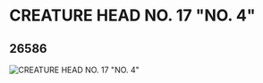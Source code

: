 # CREATURE HEAD NO. 17 "NO. 4"
## 26586
![CREATURE HEAD NO. 17 "NO. 4"](https://lc-www-live-s.legocdn.com/media/bricks/5/2/6151684.jpg)